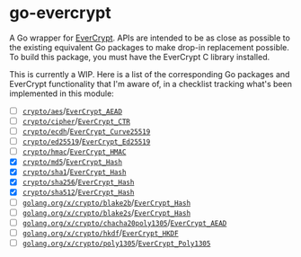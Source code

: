 # go-evercrypt

A Go wrapper for [EverCrypt](https://github.com/hacl-star/hacl-star#evercrypt). APIs are intended to be as close as possible to the existing equivalent Go packages to make drop-in replacement possible. To build this package, you must have the EverCrypt C library installed.

This is currently a WIP. Here is a list of the corresponding Go packages and EverCrypt functionality that I'm aware of, in a checklist tracking what's been implemented in this module:
- [ ] [`crypto/aes`](https://pkg.go.dev/crypto/aes)/[`EverCrypt_AEAD`](https://hacl-star.github.io/EverCryptAEAD.html)
- [ ] [`crypto/cipher`](https://pkg.go.dev/crypto/cipher)/[`EverCrypt_CTR`](https://hacl-star.github.io/EverCryptCTR.html)
- [ ] [`crypto/ecdh`](https://pkg.go.dev/crypto/ecdh)/[`EverCrypt_Curve25519`](https://hacl-star.github.io/EverCryptNonAgile.html#curve25519)
- [ ] [`crypto/ed25519`](https://pkg.go.dev/crypto/ed25519)/[`EverCrypt_Ed25519`](https://hacl-star.github.io/EverCryptNonAgile.html#ed25519)
- [ ] [`crypto/hmac`](https://pkg.go.dev/crypto/hmac)/[`EverCrypt_HMAC`](https://hacl-star.github.io/EverCryptHMAC.html)
- [x] [`crypto/md5`](https://pkg.go.dev/crypto/md5)/[`EverCrypt_Hash`](https://hacl-star.github.io/EverCryptHash.html)
- [x] [`crypto/sha1`](https://pkg.go.dev/crypto/sha1)/[`EverCrypt_Hash`](https://hacl-star.github.io/EverCryptHash.html)
- [x] [`crypto/sha256`](https://pkg.go.dev/crypto/sha256)/[`EverCrypt_Hash`](https://hacl-star.github.io/EverCryptHash.html)
- [x] [`crypto/sha512`](https://pkg.go.dev/crypto/sha512)/[`EverCrypt_Hash`](https://hacl-star.github.io/EverCryptHash.html)
- [ ] [`golang.org/x/crypto/blake2b`](https://pkg.go.dev/golang.org/x/crypto/blake2b)/[`EverCrypt_Hash`](https://hacl-star.github.io/EverCryptHash.html)
- [ ] [`golang.org/x/crypto/blake2s`](https://pkg.go.dev/golang.org/x/crypto/blake2s)/[`EverCrypt_Hash`](https://hacl-star.github.io/EverCryptHash.html)
- [ ] [`golang.org/x/crypto/chacha20poly1305`](https://pkg.go.dev/golang.org/x/crypto/chacha20poly1305)/[`EverCrypt_AEAD`](https://hacl-star.github.io/EverCryptAEAD.html)
- [ ] [`golang.org/x/crypto/hkdf`](https://pkg.go.dev/golang.org/x/crypto/hkdf)/[`EverCrypt_HKDF`](https://hacl-star.github.io/EverCryptHKDF.html)
- [ ] [`golang.org/x/crypto/poly1305`](https://pkg.go.dev/golang.org/x/crypto/poly1305)/[`EverCrypt_Poly1305`](https://hacl-star.github.io/EverCryptNonAgile.html#poly1305)
